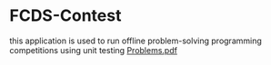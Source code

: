 # FCDS-Contest
this application is used to run offline problem-solving programming competitions using unit testing 
[Problems.pdf](https://github.com/MYossry/FCDS-Contest/files/7798251/Problems.pdf)
